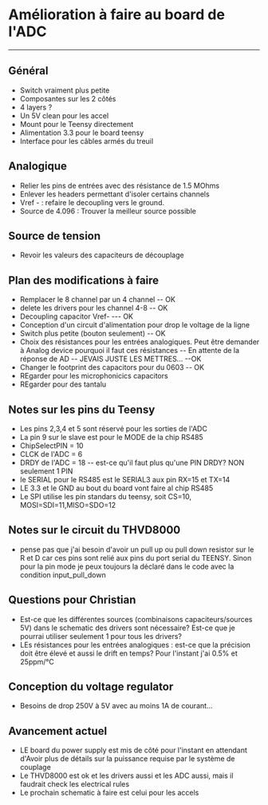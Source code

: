 # Amélioration à faire au board de l'ADC

-----

## Général

- Switch vraiment plus petite
- Composantes sur les 2 côtés
- 4 layers ?
- Un 5V clean pour les accel
- Mount pour le Teensy directement
- Alimentation 3.3 pour le board teensy
- Interface pour les câbles armés du treuil

## Analogique

- Relier les pins de entrées avec des résistance de 1.5 MOhms
- Enlever les headers permettant d'isoler certains channels
- Vref - : refaire le decoupling vers le ground.
- Source de 4.096 : Trouver la meilleur source possible

## Source de tension

- Revoir les valeurs des capaciteurs de découplage





## Plan des modifications à faire

- Remplacer le 8 channel par un 4 channel -- OK
- delete les drivers pour les channel 4-8 -- OK
-  Decoupling capacitor Vref- --- OK
- Conception d'un circuit d'alimentation pour drop le voltage de la ligne
- Switch plus petite (bouton seulement) -- OK
- Choix des résistances pour les entrées analogiques. Peut être demander à Analog device pourquoi il faut ces résistances -- En attente de la réponse de AD -- JEVAIS JUSTE  LES METTRES... --OK
- Changer le footprint des capacitors pour du 0603 -- OK
- REgarder pour les microphonicics capacitors
- REgarder pour des tantalu

## Notes sur les pins du Teensy

- Les pins 2,3,4 et 5 sont réservé pour les sorties de l'ADC
- La pin 9 sur le slave est pour le MODE de la chip RS485
- ChipSelectPIN = 10
- CLCK de l'ADC = 6
- DRDY de l'ADC = 18 -- est-ce qu'il faut plus qu'une PIN DRDY? NON seulement 1 PIN
- le SERIAL pour le RS485 est le SERIAL3 aux pin RX=15 et TX=14
- LE 3.3 et le GND au bout du board vont faire al chip RS485
- Le SPI utilise les pin standars du teensy, soit CS=10, MOSI=SDI=11,MISO=SDO=12



## Notes sur le circuit du THVD8000

- pense pas que j'ai besoin d'avoir un pull up ou pull down resistor sur le R et D car ces pins sont relié aux pins du port serial du TEENSY. Sinon pour la pin mode je peux toujours la déclaré dans le code avec la condition input_pull_down

 ## Questions pour Christian

- Est-ce que les différentes sources (combinaisons capaciteurs/sources 5V) dans le schematic des drivers sont nécessaire? Est-ce que je pourrai utiliser seulement 1 pour tous les drivers?
- LEs résistances pour les entrées analogiques : est-ce que la précision doit être élevé et aussi le drift en temps? Pour l'instant j'ai 0.5% et 25ppm/°C

## Conception du voltage regulator

- Besoins de drop 250V à 5V avec au moins 1A de courant...



## Avancement actuel

- LE board du power supply est mis de côté pour l'instant en attendant d'Avoir plus de détails sur la puissance requise par le système de couplage
- Le THVD8000 est ok et les drivers aussi et les ADC aussi, mais il faudrait check les electrical rules
- Le prochain schematic à faire est celui pour les accels


